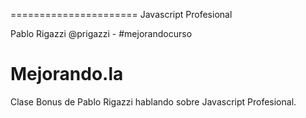 
======================
Javascript Profesional

Pablo Rigazzi @prigazzi - #mejorandocurso

Mejorando.la
======================

Clase Bonus de Pablo Rigazzi hablando sobre Javascript Profesional.